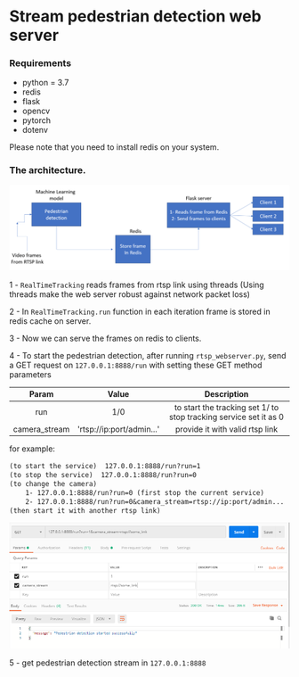 # Stream pedestrian detection web server

### Requirements

- python = 3.7
- redis
- flask
- opencv
- pytorch
- dotenv

Please note that you need to install redis on your system.

### The architecture.

![web server architecture](images/arc.png)

1 - `RealTimeTracking` reads frames from rtsp link using threads 
(Using threads make the web server robust against network packet loss) 

2 - In `RealTimeTracking.run` function in each iteration frame is stored in redis cache on server.

3 - Now we can serve the frames on redis to clients.

4 - To start the pedestrian detection, after running 
`rtsp_webserver.py`, send a GET request on `127.0.0.1:8888/run`
with setting these GET method parameters

| Param | Value | Description |
| :-------------: | :-------------: | :-------------: |
| run  | 1/0  |  to start the tracking set 1/ to stop tracking service set it as 0|
| camera_stream  | 'rtsp://ip:port/admin...'  | provide it with valid rtsp link |

for example:

    (to start the service)  127.0.0.1:8888/run?run=1
    (to stop the service)  127.0.0.1:8888/run?run=0
    (to change the camera) 
        1- 127.0.0.1:8888/run?run=0 (first stop the current service)
        2- 127.0.0.1:8888/run?run=0&camera_stream=rtsp://ip:port/admin... (then start it with another rtsp link)
    
![web server architecture](images/request.png)


5 - get pedestrian detection stream in `127.0.0.1:8888`
